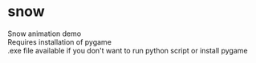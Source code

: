 # snow
Snow animation demo  
Requires installation of pygame  
.exe file available if you don't want to run python script or install pygame

